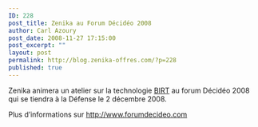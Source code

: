 ```yaml
---
ID: 228
post_title: Zenika au Forum Décidéo 2008
author: Carl Azoury
post_date: 2008-11-27 17:15:00
post_excerpt: ""
layout: post
permalink: http://blog.zenika-offres.com/?p=228
published: true
---
```

<p>Zenika animera un atelier sur la technologie <a href="http://www.eclipse.org/birt/phoenix/">BIRT</a> au forum Décidéo 2008 qui se tiendra à la Défense le 2 décembre 2008.</p> <p>Plus d’informations sur <a href="http://www.forumdecideo.com/">http://www.forumdecideo.com</a></p>